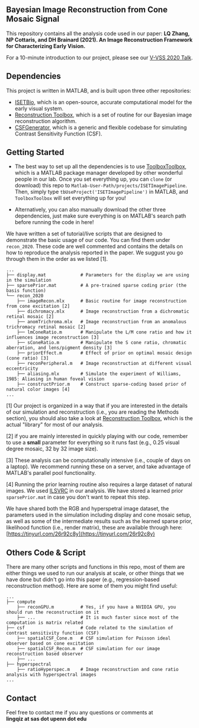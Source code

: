 ## Bayesian Image Reconstruction from Cone Mosaic Signal
This repository contains all the analysis code used in our paper: **LQ Zhang, NP Cottaris, and DH Brainard (2021). An Image Reconstruction Framework for Characterizing Early Vision.** 

For a 10-minute introduction to our project, please see our [V-VSS 2020 Talk](https://youtu.be/d5qI0FNCAv4).  

## Dependencies
This project is written in MATLAB, and is built upon three other repositories: 
- [ISETBio](https://github.com/isetbio/isetbio/wiki), which is an open-source, accurate computational model for the early visual system.
- [Reconstruction Toolbox](https://github.com/isetbio/ISETPipelineToolbox), which is a set of routine for our Bayesian image reconstruction algorithm.
- [CSFGenerator](https://github.com/isetbio/ISETBioCSFGenerator), which is a generic and flexible codebase for simulating Contrast Sensitivity Function (CSF).

## Getting Started
- The best way to set up all the dependencies is to use [ToolboxToolbox](https://github.com/ToolboxHub/ToolboxToolbox), which is a MATLAB package manager developed by other wonderful people in our lab. Once you set everything up, you can `clone` (or download) this repo to `Matlab-User-Path/projects/ISETImagePipeline`. Then, simply type `tbUseProject('ISETImagePipeline')` in MATLAB, and `ToolboxToolbox` will set everything up for you!

- Alternatively, you can also manually download the other three dependencies, just make sure everything is on MATLAB's search path before running the code in here!

We have written a set of tutorial/live scripts that are designed to demonstrate the basic usage of our code. You can find them under `recon_2020`. These code are well commented and contains the details on how to reproduce the analysis reported in the paper. We suggust you go through them in the order as we listed \[1\].

```
...
├── display.mat             # Parameters for the display we are using in the simulation
├── sparsePrior.mat         # A pre-trained sparse coding prior (the basis function)
└── recon_2020
    ├── imageRecon.mlx      # Basic routine for image reconstruction from cone excitation [2]
    ├── dichromacy.mlx      # Image reconstruction from a dichromatic retinal mosaic [2]
    ├── anomTrichroma.mlx   # Image reconstruction from an anomalous trichromacy retinal mosaic [2]
    ├── lmConeRatio.m       # Manipulate the L/M cone ratio and how it influences image reconstruction [3]
    ├── sConeRatio.m        # Manipulate the S cone ratio, chromatic aberration, and lens/pigment density [3]
    ├── priorEffect.m       # Effect of prior on optimal mosaic design (cone ratio) [3]
    ├── reconPeripheral.m   # Image reconstruction at different visual eccentricity 
    ├── aliasing.mlx        # Simulate the experiment of Williams, 1985: Aliasing in human foveal vision
    ├── constructPrior.m    # Construct sparse-coding based prior of natural color images [4]
...
```

\[1\] Our project is organized in a way that if you are interested in the details of our simulation and reconstruction (i.e., you are reading the Methods section), you should also take a look at [Reconstruction Toolbox](https://github.com/isetbio/ISETPipelineToolbox), which is the actual "library" for most of our analysis.  

\[2\] if you are mainly interested in quickly playing with our code, remember to use a **small** parameter for everything so it runs fast (e.g., 0.25 visual degree mosaic, 32 by 32 image size).  

\[3\] These analysis can be computationally intensive (i.e., couple of days on a laptop). We recommend running these on a server, and take advantage of MATLAB's parallel pool functionality. 

\[4\] Running the prior learning routine also requires a large dataset of natural images. We used [ILSVRC](http://www.image-net.org/challenges/LSVRC) in our analysis. We have stored a learned prior `sparsePrior.mat` in case you don't want to repeat this step.  

We have shared both the RGB and hyperspetral image dataset, the parameters used in the simulation including display and cone mosaic setup, as well as some of the intermediate results such as the learned sparse prior, likelihood function (i.e., render matrix), these are available through here: [https://tinyurl.com/26r92c8y](https://tinyurl.com/26r92c8y)  
 

## Others Code & Script
There are many other scripts and functions in this repo, most of them are either things we used to run our analysis at scale, or other things that we have done but didn't go into this paper (e.g., regression-based reconstruction method). Here are some of them you might find useful:

```
...
├── compute
    ├── reconGPU.m          # Yes, if you have a NVIDIA GPU, you should run the reconstruction on it
    ├── ...                 # It is much faster since most of the computation is matrix related
├── csf                     # Code related to the simulation of contrast sensitivity function (CSF)
    ├── spatialCSF_Cone.m   # CSF simulation for Poisson ideal observer based on cone excitation 
    ├── spatialCSF_Recon.m  # CSF simulation for our image reconstruction based observer
    ├── ...
├── hyperspectral
    ├── ratioHyperspec.m    # Image reconstruction and cone ratio analysis with hyperspectral images
...
```

## Contact
Feel free to contact me if you any questions or comments at   
**lingqiz at sas dot upenn dot edu**
